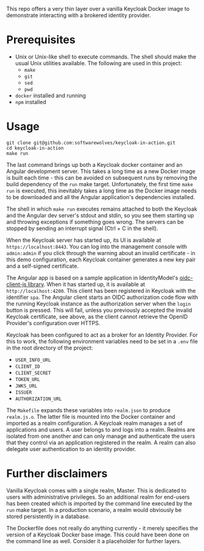 This repo offers a very thin layer over a vanilla Keycloak Docker image to demonstrate interacting with a brokered identity provider.

# Prerequisites

* Unix or Unix-like shell to execute commands. The shell should make the usual Unix utilities available. The following are used in this project:
  * `make`
  * `git`
  * `sed`
  * `pwd`
* `docker` installed and running
* `npm` installed

# Usage

```
git clone git@github.com:softwarewolves/keycloak-in-action.git
cd keycloak-in-action
make run
```

The last command brings up both a Keycloak docker container and an Angular development server. This takes a long time as a new Docker image is built each time - this can be avoided on subsequent runs by removing the build dependency of the `run` make target. Unfortunately, the first time `make run` is executed, this inevitably takes a long time as the Docker image needs to be downloaded and all the Angular application's dependencies installed.

The shell in which `make run` executes remains attached to both the Keycloak and the Angular dev server's stdout and stdin, so you see them starting up and throwing exceptions if something goes wrong. The servers can be stopped by sending an interrupt signal (Ctrl + C in the shell).

When the Keycloak server has started up, its UI is available at `https://localhost:8443`. You can log into the management console with `admin:admin` if you click through the warning about an invalid certificate - in this demo configuration, each Keycloak container generates a new key pair and a self-signed certificate.

The Angular app is based on a sample application in IdentityModel's [oidc-client-js library](https://github.com/IdentityModel/oidc-client-js). When it has started up, it is available at `http://localhost:4200`. This client has been registered in Keycloak with the identifier `spa`. The Angular client starts an OIDC authorization code flow with the running Keycloak instance as the authorization server when the `login` button is pressed. This will fail, unless you previously accepted the invalid Keycloak certificate, see above, as the client cannot retrieve the OpenID Provider's configuration over HTTPS.

Keycloak has been configured to act as a broker for an Identity Provider. For this to work, the following environment variables need to be set in a `.env` file in the root directory of the project:
* `USER_INFO_URL`
* `CLIENT_ID`
* `CLIENT_SECRET`
* `TOKEN_URL`
* `JWKS_URL`
* `ISSUER`
* `AUTHORIZATION_URL`

The `Makefile` expands these variables into `realm.json` to produce `realm.js.o`. The latter file is mounted into the Docker container and imported as a realm configuration. A Keycloak realm manages a set of applications and users. A user belongs to and logs into a realm. Realms are isolated from one another and can only manage and authenticate the users that they control via an application registered in the realm. A realm can also delegate user authentication to an identity provider.

# Further disclaimers

Vanilla Keycloak comes with a single realm, Master. This is dedicated to users with administrative privileges. So an additional realm for end-users has been created which is imported by the command line executed by the `run` make target. In a production scenario, a realm would obviously be stored persistently in a database.

The Dockerfile does not really do anything currently - it merely specifies the version of a Keycloak Docker base image. This could have been done on the command line as well. Consider it a placeholder for further layers.
